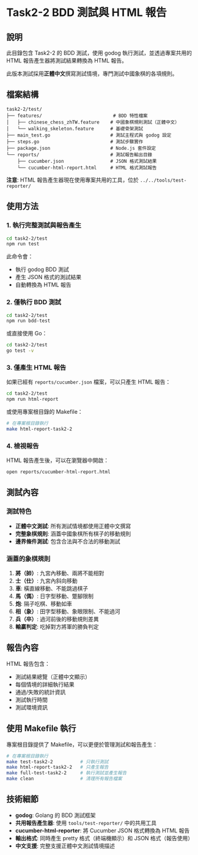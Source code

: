# Task2-2 BDD 測試與 HTML 報告

## 說明

此目錄包含 Task2-2 的 BDD 測試，使用 godog 執行測試，並透過專案共用的 HTML 報告產生器將測試結果轉換為 HTML 報告。

此版本測試採用**正體中文**撰寫測試情境，專門測試中國象棋的各項規則。

## 檔案結構

```
task2-2/test/
├── features/                          # BDD 特性檔案
│   ├── chinese_chess_zhTW.feature    # 中國象棋規則測試（正體中文）
│   └── walking_skeleton.feature      # 基礎骨架測試
├── main_test.go                      # 測試主程式與 godog 設定
├── steps.go                          # 測試步驟實作
├── package.json                      # Node.js 套件設定
└── reports/                          # 測試報告輸出目錄
    ├── cucumber.json                 # JSON 格式測試結果
    └── cucumber-html-report.html     # HTML 格式測試報告
```

**注意**: HTML 報告產生器現在使用專案共用的工具，位於 `../../tools/test-reporter/`

## 使用方法

### 1. 執行完整測試與報告產生

```bash
cd task2-2/test
npm run test
```

此命令會：
- 執行 godog BDD 測試
- 產生 JSON 格式的測試結果
- 自動轉換為 HTML 報告

### 2. 僅執行 BDD 測試

```bash
cd task2-2/test
npm run bdd-test
```

或直接使用 Go：

```bash
cd task2-2/test
go test -v
```

### 3. 僅產生 HTML 報告

如果已經有 `reports/cucumber.json` 檔案，可以只產生 HTML 報告：

```bash
cd task2-2/test
npm run html-report
```

或使用專案根目錄的 Makefile：

```bash
# 在專案根目錄執行
make html-report-task2-2
```

### 4. 檢視報告

HTML 報告產生後，可以在瀏覽器中開啟：

```bash
open reports/cucumber-html-report.html
```

## 測試內容

### 測試特色
- **正體中文測試**: 所有測試情境都使用正體中文撰寫
- **完整象棋規則**: 涵蓋中國象棋所有棋子的移動規則
- **邊界條件測試**: 包含合法與不合法的移動測試

### 涵蓋的象棋規則
1. **將（帥）**: 九宮內移動、兩將不能相對
2. **士（仕）**: 九宮內斜向移動
3. **車**: 橫直線移動、不能跳過棋子
4. **馬（傌）**: 日字型移動、蹩腳限制  
5. **炮**: 隔子吃棋、移動如車
6. **相（象）**: 田字型移動、象眼限制、不能過河
7. **兵（卒）**: 過河前後的移動規則差異
8. **輸贏判定**: 吃掉對方將軍的勝負判定

## 報告內容

HTML 報告包含：
- 測試結果總覽（正體中文顯示）
- 每個情境的詳細執行結果
- 通過/失敗的統計資訊
- 測試執行時間
- 測試環境資訊

## 使用 Makefile 執行

專案根目錄提供了 Makefile，可以更便於管理測試和報告產生：

```bash
# 在專案根目錄執行
make test-task2-2          # 只執行測試
make html-report-task2-2   # 只產生報告
make full-test-task2-2     # 執行測試並產生報告
make clean                 # 清理所有報告檔案
```

## 技術細節

- **godog**: Golang 的 BDD 測試框架
- **共用報告產生器**: 使用 `tools/test-reporter/` 中的共用工具
- **cucumber-html-reporter**: 將 Cucumber JSON 格式轉換為 HTML 報告
- **輸出格式**: 同時產生 pretty 格式（終端機顯示）和 JSON 格式（報告使用）
- **中文支援**: 完整支援正體中文測試情境描述